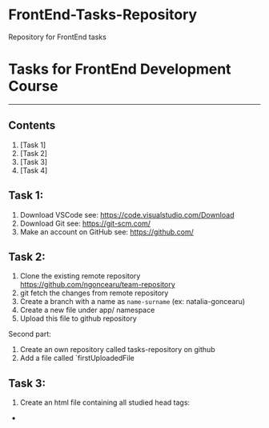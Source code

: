 # FrontEnd-Tasks-Repository
Repository for FrontEnd tasks

# Tasks for FrontEnd Development Course
***

## Contents
1. [Task 1]
2. [Task 2]
3. [Task 3]
4. [Task 4]



## Task 1:
1. Download VSCode                      see: https://code.visualstudio.com/Download
2. Download Git                         see: https://git-scm.com/
3. Make an account on GitHub            see: https://github.com/

## Task 2:
1. Clone the existing remote repository https://github.com/ngoncearu/team-repository
2. git fetch the changes from remote repository
3. Create a branch with a name as `name-surname` (ex: natalia-goncearu)
4. Create a new file under app/ namespace
5. Upload this file to github repository

Second part: 
1. Create an own repository called tasks-repository on github
2. Add a file called `firstUploadedFile

## Task 3:
1. Create an html file containing all studied head tags:
* <script>, <base>, <link>, <style>, <meta>, <title>. 
2. Push this file to your private github repository.

## Task 4:
1. Add to the existing html document containing <head></head> tag - the
body tag. Insert into body:
- 3 blocks with colors as images - at your discretion. Next to each image
put the color name. When I would move the mouse over the picture I
wanna see some additional information about the color.
- add all headings ordered from the last important to the most important
one
- the document has to contains 5 comments.

2. To create an .html file containing following tags:
![elements](4.1.jpg)

3. Readme.md file with done execises.

## Task 7: 
1. Create a new html file containing a table (at your discretion). Style the file with internal css style. You should use all type of selectors which you know.
2. Create a new html file containing a nested list. Create a new .css file calles listStyle.css. Add styles to the list and import it as external style css. example of styling: text-size, text-font, background-color, border, text-align, color…